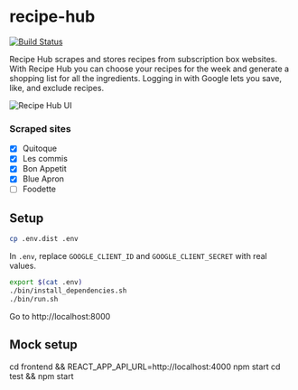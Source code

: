 # recipe-hub

[![Build Status](https://travis-ci.org/tamarasaurus/recipe-hub.svg?branch=master)](https://travis-ci.org/tamarasaurus/recipe-hub)

Recipe Hub scrapes and stores recipes from subscription box websites. With Recipe Hub you can choose your recipes for the week and generate a shopping list for all the ingredients. Logging in with Google lets you save, like, and exclude recipes. 

![Recipe Hub UI](https://user-images.githubusercontent.com/1336344/61590615-49b04180-abbc-11e9-814b-033266874edb.png)

### Scraped sites
- [x] Quitoque
- [x] Les commis
- [x] Bon Appetit
- [x] Blue Apron
- [ ] Foodette

## Setup


```bash
cp .env.dist .env
```

In `.env`, replace `GOOGLE_CLIENT_ID` and `GOOGLE_CLIENT_SECRET` with real values.

```bash
export $(cat .env)
./bin/install_dependencies.sh
./bin/run.sh
```

Go to http://localhost:8000


## Mock setup

cd frontend && REACT_APP_API_URL=http://localhost:4000 npm start
cd test && npm start
